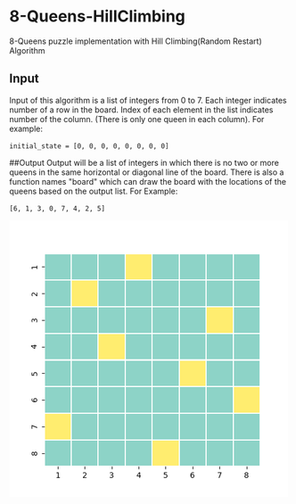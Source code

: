 # 8-Queens-HillClimbing
8-Queens puzzle implementation with Hill Climbing(Random Restart) Algorithm

## Input
Input of this algorithm is a list of integers from 0 to 7. Each integer indicates number of a row in the board. Index of each element in the list indicates number of the column. (There is only one queen in each column). For example:

```
initial_state = [0, 0, 0, 0, 0, 0, 0, 0]
```

##Output
Output will be a list of integers in which there is no two or more queens in the same horizontal or diagonal line of the board.
There is also a function names "board" which can draw the board with the locations of the queens based on the output list. For Example:

```
[6, 1, 3, 0, 7, 4, 2, 5]
```

![Board](https://github.com/Pariasrz/8-Queens-HillClimbing/blob/main/Figure.png)
